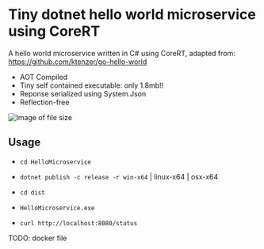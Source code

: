 # Tiny dotnet hello world microservice using CoreRT

A hello world microservice written in C# using CoreRT, adapted from: https://github.com/ktenzer/go-hello-world

- AOT Compiled
- Tiny self contained executable: only 1.8mb!! 
- Reponse serialized using System.Json
- Reflection-free

![Image of file size](https://i.imgur.com/l1WFRB4.png)


## Usage 

- ``cd HelloMicroservice``
- ``dotnet publish -c release -r win-x64`` | linux-x64 | osx-x64
- ``cd dist``
- ``HelloMicroservice.exe``

- ``curl http://localhost:8080/status``

TODO: docker file
